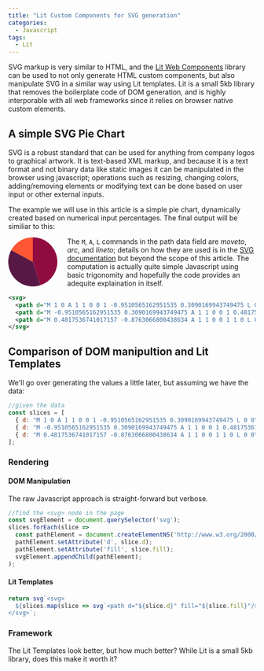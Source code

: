 ```yaml
---
title: "Lit Custom Components for SVG generation"
categories:
  - Javascript
tags:
  - Lit
---
```

SVG markup is very similar to HTML, and the [Lit Web Components](https://lit.dev/) library can be used to not only generate HTML custom components, but also manipulate SVG in a similar way using Lit templates. Lit is a small 5kb library that removes the boilerplate code of DOM generation, and is highly interporable with all web frameworks since it relies on browser native custom elements.

## A simple SVG Pie Chart

SVG is a robust standard that can be used for anything from company logos to graphical artwork. It is text-based XML markup, and because it is a text format and not binary data like static images it can be manipulated in the browser using javascript; operations such as resizing, changing colors, adding/removing elements or modifying text can be done based on user input or other external inputs.

The example we will use in this article is a simple pie chart, dynamically created based on numerical input percentages.  The final output will be similiar to this:

<svg xmlns="http://www.w3.org/2000/svg" viewBox="-1 -1 2 2" style="transform: rotate(-90deg);height:100px;float:left;margin-right:20px;">
  <path d="M 1 0 A 1 1 0 0 1 -0.9510565162951535 0.3090169943749475 L 0 0" fill="#900C3F"/>
  <path d="M -0.9510565162951535 0.3090169943749475 A 1 1 0 0 1 0.4817536741017157 -0.8763066800438634 L 0 0" fill="#581845"/>
  <path d="M 0.4817536741017157 -0.8763066800438634 A 1 1 0 0 1 1 0 L 0 0" fill="#FF5733"/>
</svg>

The `M`, `A`, `L` commands in the path data field are _moveto_, _arc_, and _lineto_; details on how they are used is in the [SVG documentation](https://www.w3.org/TR/SVG11/paths.html#PathDataEllipticalArcCommands) but beyond the scope of this article.  The computation is actually quite simple Javascript using basic trigonomity and hopefully the code provides an adequite explaination in itself.
<br style="clear:left"/>

```xml
<svg>
  <path d="M 1 0 A 1 1 0 0 1 -0.9510565162951535 0.3090169943749475 L 0 0" fill="#900C3F"/>
  <path d="M -0.9510565162951535 0.3090169943749475 A 1 1 0 0 1 0.4817536741017157 -0.8763066800438634 L 0 0" fill="#581845"/>
  <path d="M 0.4817536741017157 -0.8763066800438634 A 1 1 0 0 1 1 0 L 0 0" fill="#FF5733"/>
</svg>
```

## Comparison of DOM manipultion and Lit Templates

We'll go over generating the values a little later, but assuming we have the data:

```javascript
//given the data
const slices = [
  { d: "M 1 0 A 1 1 0 0 1 -0.9510565162951535 0.3090169943749475 L 0 0", fill:"#900C3F" },
  { d: "M -0.9510565162951535 0.3090169943749475 A 1 1 0 0 1 0.4817536741017157 -0.8763066800438634 L 0 0", fill: "#581845" },
  { d: "M 0.4817536741017157 -0.8763066800438634 A 1 1 0 0 1 1 0 L 0 0", fill: "#FF5733" },
];
```

### Rendering

#### DOM Manipulation

The raw Javascript approach is straight-forward but verbose.

```javascript 
//find the <svg> node in the page
const svgElement = document.querySelector('svg');
slices.forEach(slice =>
  const pathElement = document.createElementNS('http://www.w3.org/2000/svg', 'path');
  pathElement.setAttribute('d', slice.d);
  pathElement.setAttribute('fill', slice.fill);
  svgElement.appendChild(pathElement);
);
```

#### Lit Templates

```javascript
return svg`<svg>
  ${slices.map(slice => svg`<path d="${slice.d}" fill="${slice.fill}"/>`}
</svg>`;
```

### Framework

The Lit Templates look better, but how much better?  While Lit is a small 5kb library, does this make it worth it?



